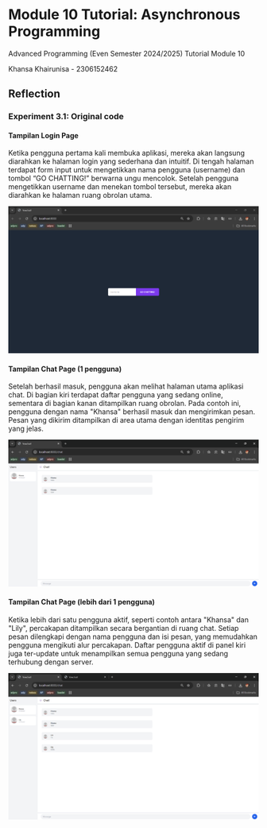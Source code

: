 # Module 10 Tutorial: Asynchronous Programming

Advanced Programming (Even Semester 2024/2025) Tutorial Module 10

Khansa Khairunisa - 2306152462

## Reflection

### Experiment 3.1: Original code

#### Tampilan Login Page

Ketika pengguna pertama kali membuka aplikasi, mereka akan langsung diarahkan ke halaman login yang sederhana dan intuitif. Di tengah halaman terdapat form input untuk mengetikkan nama pengguna (username) dan tombol “GO CHATTING!” berwarna ungu mencolok. Setelah pengguna mengetikkan username dan menekan tombol tersebut, mereka akan diarahkan ke halaman ruang obrolan utama. 

![webchat1](images/webchat1.png)

#### Tampilan Chat Page (1 pengguna)

Setelah berhasil masuk, pengguna akan melihat halaman utama aplikasi chat. Di bagian kiri terdapat daftar pengguna yang sedang online, sementara di bagian kanan ditampilkan ruang obrolan. Pada contoh ini, pengguna dengan nama "Khansa" berhasil masuk dan mengirimkan pesan. Pesan yang dikirim ditampilkan di area utama dengan identitas pengirim yang jelas.

![webchat2](images/webchat2.png)

#### Tampilan Chat Page (lebih dari 1 pengguna)

Ketika lebih dari satu pengguna aktif, seperti contoh antara "Khansa" dan "Lily", percakapan ditampilkan secara bergantian di ruang chat. Setiap pesan dilengkapi dengan nama pengguna dan isi pesan, yang memudahkan pengguna mengikuti alur percakapan. Daftar pengguna aktif di panel kiri juga ter-update untuk menampilkan semua pengguna yang sedang terhubung dengan server.

![webchat3](images/webchat3.png)